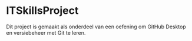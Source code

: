 # ITSkillsProject
Dit project is gemaakt als onderdeel van een oefening om GitHub Desktop en versiebeheer met Git te leren.